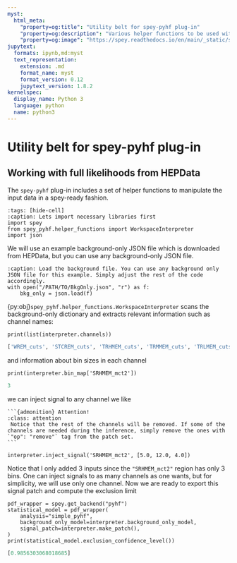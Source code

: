 ```yaml
---
myst:
  html_meta:
    "property=og:title": "Utility belt for spey-pyhf plug-in"
    "property=og:description": "Various helper functions to be used with spey-pyhf plug-in"
    "property=og:image": "https://spey.readthedocs.io/en/main/_static/spey-logo.png"
jupytext:
  formats: ipynb,md:myst
  text_representation:
    extension: .md
    format_name: myst
    format_version: 0.12
    jupytext_version: 1.8.2
kernelspec:
  display_name: Python 3
  language: python
  name: python3
---
```


# Utility belt for spey-pyhf plug-in

## Working with full likelihoods from HEPData

The `spey-pyhf` plug-in includes a set of helper functions to manipulate the input data in a spey-ready fashion.

```{code-cell} ipython3
:tags: [hide-cell]
:caption: Lets import necessary libraries first
import spey
from spey_pyhf.helper_functions import WorkspaceInterpreter
import json
```

We will use an example background-only JSON file which is downloaded from HEPData, but you can use any background-only JSON file.

```{code-block} python
:caption: Load the background file. You can use any background only JSON file for this example. Simply adjust the rest of the code accordingly.
with open("/PATH/TO/BkgOnly.json", "r") as f:
    bkg_only = json.load(f)
```

{py:obj}`spey_pyhf.helper_functions.WorkspaceInterpreter` scans the background-only dictionary and extracts relevant information such as channel names:

```{code-cell} ipython3
print(list(interpreter.channels))
```

```python
['WREM_cuts', 'STCREM_cuts', 'TRHMEM_cuts', 'TRMMEM_cuts', 'TRLMEM_cuts', 'SRHMEM_mct2', 'SRMMEM_mct2', 'SRLMEM_mct2']
```

and information about bin sizes in each channel

```{code-cell} ipython3
print(interpreter.bin_map['SRHMEM_mct2'])
```

```python
3
```

we can inject signal to any channel we like

````{margin}
```{admonition} Attention!
:class: attention
 Notice that the rest of the channels will be removed. If some of the channels are needed during the inference, simply remove the ones with `"op": "remove"` tag from the patch set.
```
````

```{code-cell} ipython3
interpreter.inject_signal('SRHMEM_mct2', [5.0, 12.0, 4.0])
```

Notice that I only added 3 inputs since the `"SRHMEM_mct2"` region has only 3 bins. One can inject signals to as many channels as one wants, but for simplicity, we will use only one channel. Now we are ready to export this signal patch and compute the exclusion limit

```{code-cell} ipython3
pdf_wrapper = spey.get_backend("pyhf")
statistical_model = pdf_wrapper(
    analysis="simple_pyhf",
    background_only_model=interpreter.background_only_model,
    signal_patch=interpreter.make_patch(),
)
print(statistical_model.exclusion_confidence_level())
```

```python
[0.9856303068018685]
```
